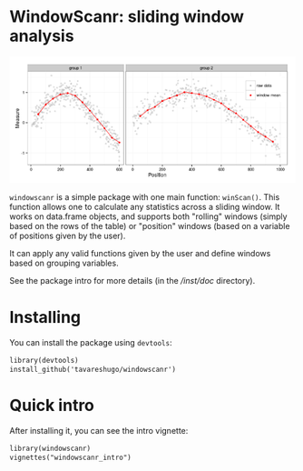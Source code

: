 # WindowScanr: sliding window analysis

![](./vignettes/window_example.png)

`windowscanr` is a simple package with one main function: `winScan()`. This function 
allows one to calculate any statistics across a sliding window. It works on data.frame objects, 
and supports both "rolling" windows (simply based on the rows of the table) or "position" windows 
(based on a variable of positions given by the user). 

It can apply any valid functions given by the user and define windows based on grouping variables. 

See the package intro for more details (in the _/inst/doc_ directory).

# Installing

You can install the package using `devtools`:

```
library(devtools)
install_github('tavareshugo/windowscanr')
```

# Quick intro

After installing it, you can see the intro vignette:

```
library(windowscanr)
vignettes("windowscanr_intro")
```
